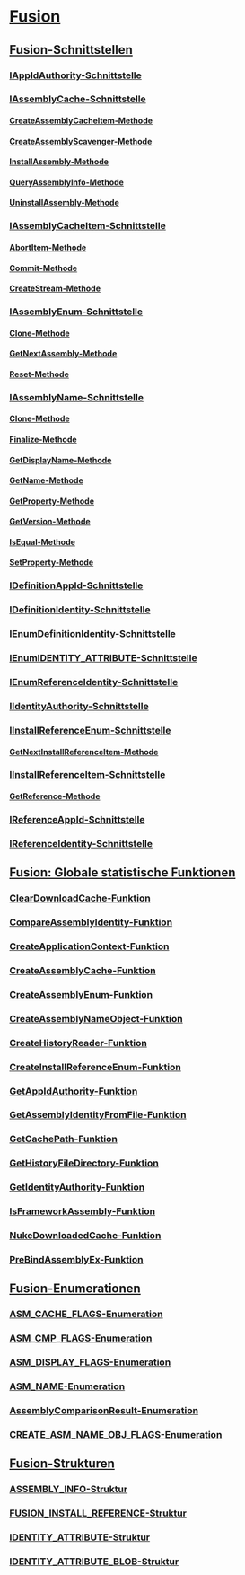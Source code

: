 # [Fusion](index.md)
## [Fusion-Schnittstellen](fusion-interfaces.md)
### [IAppIdAuthority-Schnittstelle](iappidauthority-interface.md)
### [IAssemblyCache-Schnittstelle](iassemblycache-interface.md)
#### [CreateAssemblyCacheItem-Methode](iassemblycache-createassemblycacheitem-method.md)
#### [CreateAssemblyScavenger-Methode](iassemblycache-createassemblyscavenger-method.md)
#### [InstallAssembly-Methode](iassemblycache-installassembly-method.md)
#### [QueryAssemblyInfo-Methode](iassemblycache-queryassemblyinfo-method.md)
#### [UninstallAssembly-Methode](iassemblycache-uninstallassembly-method.md)
### [IAssemblyCacheItem-Schnittstelle](iassemblycacheitem-interface.md)
#### [AbortItem-Methode](iassemblycacheitem-abortitem-method.md)
#### [Commit-Methode](iassemblycacheitem-commit-method.md)
#### [CreateStream-Methode](iassemblycacheitem-createstream-method.md)
### [IAssemblyEnum-Schnittstelle](iassemblyenum-interface.md)
#### [Clone-Methode](iassemblyenum-clone-method.md)
#### [GetNextAssembly-Methode](iassemblyenum-getnextassembly-method.md)
#### [Reset-Methode](iassemblyenum-reset-method.md)
### [IAssemblyName-Schnittstelle](iassemblyname-interface.md)
#### [Clone-Methode](iassemblyname-clone-method.md)
#### [Finalize-Methode](iassemblyname-finalize-method.md)
#### [GetDisplayName-Methode](iassemblyname-getdisplayname-method.md)
#### [GetName-Methode](iassemblyname-getname-method.md)
#### [GetProperty-Methode](iassemblyname-getproperty-method.md)
#### [GetVersion-Methode](iassemblyname-getversion-method.md)
#### [IsEqual-Methode](iassemblyname-isequal-method.md)
#### [SetProperty-Methode](iassemblyname-setproperty-method.md)
### [IDefinitionAppId-Schnittstelle](idefinitionappid-interface.md)
### [IDefinitionIdentity-Schnittstelle](idefinitionidentity-interface.md)
### [IEnumDefinitionIdentity-Schnittstelle](ienumdefinitionidentity-interface.md)
### [IEnumIDENTITY_ATTRIBUTE-Schnittstelle](ienumidentity-attribute-interface.md)
### [IEnumReferenceIdentity-Schnittstelle](ienumreferenceidentity-interface.md)
### [IIdentityAuthority-Schnittstelle](iidentityauthority-interface.md)
### [IInstallReferenceEnum-Schnittstelle](iinstallreferenceenum-interface.md)
#### [GetNextInstallReferenceItem-Methode](iinstallreferenceenum-getnextinstallreferenceitem-method.md)
### [IInstallReferenceItem-Schnittstelle](iinstallreferenceitem-interface.md)
#### [GetReference-Methode](iinstallreferenceitem-getreference-method.md)
### [IReferenceAppId-Schnittstelle](ireferenceappid-interface.md)
### [IReferenceIdentity-Schnittstelle](ireferenceidentity-interface.md)
## [Fusion: Globale statistische Funktionen](fusion-global-static-functions.md)
### [ClearDownloadCache-Funktion](cleardownloadcache-function.md)
### [CompareAssemblyIdentity-Funktion](compareassemblyidentity-function.md)
### [CreateApplicationContext-Funktion](createapplicationcontext-function.md)
### [CreateAssemblyCache-Funktion](createassemblycache-function.md)
### [CreateAssemblyEnum-Funktion](createassemblyenum-function.md)
### [CreateAssemblyNameObject-Funktion](createassemblynameobject-function.md)
### [CreateHistoryReader-Funktion](createhistoryreader-function.md)
### [CreateInstallReferenceEnum-Funktion](createinstallreferenceenum-function.md)
### [GetAppIdAuthority-Funktion](getappidauthority-function.md)
### [GetAssemblyIdentityFromFile-Funktion](getassemblyidentityfromfile-function.md)
### [GetCachePath-Funktion](getcachepath-function.md)
### [GetHistoryFileDirectory-Funktion](gethistoryfiledirectory-function.md)
### [GetIdentityAuthority-Funktion](getidentityauthority-function.md)
### [IsFrameworkAssembly-Funktion](isframeworkassembly-function.md)
### [NukeDownloadedCache-Funktion](nukedownloadedcache-function.md)
### [PreBindAssemblyEx-Funktion](prebindassemblyex-function.md)
## [Fusion-Enumerationen](fusion-enumerations.md)
### [ASM_CACHE_FLAGS-Enumeration](asm-cache-flags-enumeration.md)
### [ASM_CMP_FLAGS-Enumeration](asm-cmp-flags-enumeration.md)
### [ASM_DISPLAY_FLAGS-Enumeration](asm-display-flags-enumeration.md)
### [ASM_NAME-Enumeration](asm-name-enumeration.md)
### [AssemblyComparisonResult-Enumeration](assemblycomparisonresult-enumeration.md)
### [CREATE_ASM_NAME_OBJ_FLAGS-Enumeration](create-asm-name-obj-flags-enumeration.md)
## [Fusion-Strukturen](fusion-structures.md)
### [ASSEMBLY_INFO-Struktur](assembly-info-structure.md)
### [FUSION_INSTALL_REFERENCE-Struktur](fusion-install-reference-structure.md)
### [IDENTITY_ATTRIBUTE-Struktur](identity-attribute-structure.md)
### [IDENTITY_ATTRIBUTE_BLOB-Struktur](identity-attribute-blob-structure.md)
